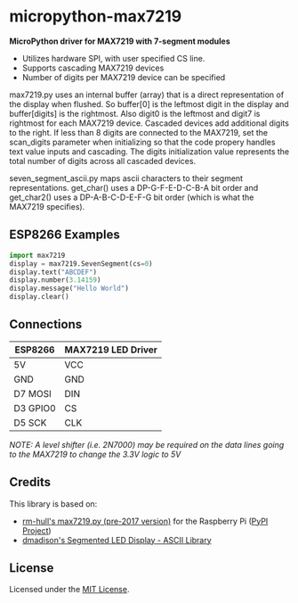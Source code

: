 # micropython-max7219
**MicroPython driver for MAX7219 with 7-segment modules**

* Utilizes hardware SPI, with user specified CS line.
* Supports cascading MAX7219 devices
* Number of digits per MAX7219 device can be specified

max7219.py uses an internal buffer (array) that is a direct representation of the display when flushed.  So buffer[0] is the leftmost digit in the display and buffer[digits] is the rightmost.  Also digit0 is the leftmost and digit7 is rightmost for each MAX7219 device.  Cascaded devices add additional digits to the right.  If less than 8 digits are connected to the MAX7219, set the scan_digits parameter when initializing so that the code propery handles text value inputs and cascading.  The digits initialization value represents the total number of digits across all cascaded devices.

seven_segment_ascii.py maps ascii characters to their segment representations.  get_char() uses a DP-G-F-E-D-C-B-A bit order and get_char2() uses a DP-A-B-C-D-E-F-G bit order (which is what the MAX7219 specifies).

## ESP8266 Examples

```python
import max7219
display = max7219.SevenSegment(cs=0)
display.text("ABCDEF")
display.number(3.14159)
display.message("Hello World")
display.clear()
```

## Connections

ESP8266          | MAX7219 LED Driver
---------------- | ----------------------
5V               | VCC 
GND              | GND
D7 MOSI          | DIN
D3 GPIO0         | CS
D5 SCK           | CLK

*NOTE: A level shifter (i.e. 2N7000) may be required on the data lines going to the MAX7219 to change the 3.3V logic to 5V*


## Credits
This library is based on:
* [rm-hull's max7219.py (pre-2017 version)](https://github.com/rm-hull/max7219) for the Raspberry Pi ([PyPI Project](https://pypi.org/project/max7219/))
* [dmadison's Segmented LED Display - ASCII Library](https://github.com/dmadison/LED-Segment-ASCII)


## License

Licensed under the [MIT License](http://opensource.org/licenses/MIT).
